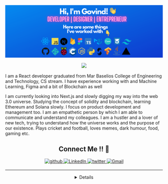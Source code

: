 
<img src="BannerNew.png"/>

<br>

<p align="center">
  <img src = "https://github-readme-stats.vercel.app/api?username=chandran-jr&show_icons=true&count_private=true&theme=dark&hide=issues&line_height=32">
</p>

<p>I am a React developer graduated from Mar Baselios College of Engineering and Technology, CS stream. I have experience working with and Machine Learning, Figma and a bit of Blockchain as well</p>

<p>I am currently looking into Next.js and slowly digging my way into the web 3.0 universe. Studying the concept of solidity and blockchain, learning Ethereum and Solana slowly. I focus on product development and management too. I am an empathetic person by which I am able to communicate and understand my colleagues. I am a hustler and a lover of new tech, trying to understand how the universe works and the purpose of our existence. Plays cricket and football, loves memes, dark humour, food, gaming etc.</p>

<h2 align="center">Connect Me !! 🤝</h2> 

<p align="center">
<a href="https://github.com/chandran-jr" target="_blank">
<img src=https://img.shields.io/badge/github-%2324292e.svg?&style=for-the-badge&logo=github&logoColor=white alt=github style="margin-bottom: 5px;" />
</a>
<a href="https://www.linkedin.com/in/govind-b-chandran-46821a193/" target="_blank">
<img alt="LinkedIn" src="https://img.shields.io/badge/linkedin%20-%230077B5.svg?&style=for-the-badge&logo=linkedin&logoColor=white"/>
</a>
<a href="https://twitter.com/GovindChandran5" target="_blank">
<img src=https://img.shields.io/badge/twitter-%2300acee.svg?&style=for-the-badge&logo=twitter&logoColor=white alt=twitter style="margin-bottom: 5px;" />
</a>
<a href="mailto:govindchandran150@gmail.com">
<img alt="Gmail" src="https://img.shields.io/badge/Gmail-D14836?style=for-the-badge&logo=gmail&logoColor=white" />
</p> 

----


<details align="center">
  <summary>GitHub Trophies 🏆</summary>
<p align="center">
  <a href="https://github.com/ryo-ma/github-profile-trophy" target="_blank">
    <img src="https://github-profile-trophy.vercel.app/?username=chandran-jr&theme=gruvbox"/>
  </a>
</p>
</details>







 



